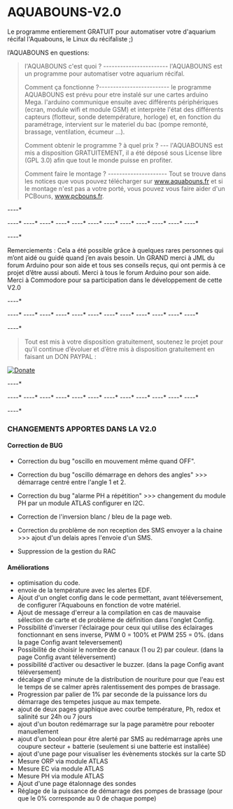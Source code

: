 # AQUABOUNS-V2.0
Le programme entierement GRATUIT pour automatiser votre d'aquarium récifal
l'Aquabouns, le Linux du récifaliste ;)

l’AQUABOUNS en questions:  
> l'AQUABOUNS c'est quoi ? ----------------------- l'AQUABOUNS est un programme pour automatiser votre aquarium récifal. 
> 
> Comment ça fonctionne ?------------------------- le programme AQUABOUNS est prévu pour etre instalé sur une cartes arduino Mega. l'arduino communique ensuite avec différents périphériques (ecran, module wifi et module GSM) et interprète l'état des différents capteurs (flotteur, sonde detempérature, horloge) et, en fonction du paramétrage, intervient sur le materiel du bac (pompe remonté, brassage, ventilation, écumeur ...). 
> 
> Comment obtenir le programme ? à quel prix ? --- l'AQUABOUNS est mis a disposition GRATUITEMENT, il a été déposé sous License libre (GPL 3.0) afin que tout le monde puisse en profiter. 
> 
> Comment faire le montage ? --------------------- Tout se trouve dans les notices que vous pouvez télécharger sur www.aquabouns.fr et si le montage n'est pas a votre porté, vous pouvez vous faire aider d'un PCBouns, www.pcbouns.fr. 

 *-*-*-*-*
 
 *-*-*-*-* *-*-*-*-* *-*-*-*-* *-*-*-*-* *-*-*-*-* *-*-*-*-* *-*-*-*-* *-*-*-*-* *-*-*-*-* *-*-*-*-* *-*-*-*-* *-*-*-*-*
 
 *-*-*-*-*

Remerciements :
Cela a été possible grâce à quelques rares personnes qui m’ont aidé ou guidé quand j’en avais besoin.
Un GRAND merci à JML du forum Arduino pour son aide et tous ses conseils reçus, qui ont permis à ce projet d’être aussi abouti.
Merci à tous le forum Arduino pour son aide.
Merci à Commodore pour sa participation dans le développement de cette V2.0

 *-*-*-*-*
 
 *-*-*-*-* *-*-*-*-* *-*-*-*-* *-*-*-*-* *-*-*-*-* *-*-*-*-* *-*-*-*-* *-*-*-*-* *-*-*-*-* *-*-*-*-* *-*-*-*-* *-*-*-*-*
 
 *-*-*-*-*
 
> Tout est mis à votre disposition gratuitement, soutenez le projet pour qu'il continue d’évoluer et d’être mis à disposition gratuitement en faisant un DON PAYPAL : 

 [![Donate](https://img.shields.io/badge/paypal-donate-yellow.svg)](https://www.paypal.com/paypalme/ProjetAquabouns)
 
 *-*-*-*-*
 
 *-*-*-*-* *-*-*-*-* *-*-*-*-* *-*-*-*-* *-*-*-*-* *-*-*-*-* *-*-*-*-* *-*-*-*-* *-*-*-*-* *-*-*-*-* *-*-*-*-* *-*-*-*-*
 
 *-*-*-*-*
 
### CHANGEMENTS APPORTES DANS LA V2.0

#### Correction de BUG

- Correction du bug "oscillo en mouvement même quand OFF".
 
- Correction du bug "oscillo démarrage en dehors des angles" >>> démarrage centré entre l'angle 1 et 2.
- Correction du bug "alarme PH a répétition" >>> changement du module PH  par un module ATLAS configurer en I2C.
- Correction de l'inversion blanc / bleu de la page web.
- Correction du problème de non reception des SMS envoyer a la chaine >>> ajout d'un delais apres l'envoie d'un SMS.
- Suppression de la gestion du RAC

#### Améliorations
- optimisation du code.
- envoie de la température avec les alertes EDF. 
- Ajout d'un onglet config dans le code permettant, avant téléversement, de configurer l'Aquabouns en fonction de votre matériel.
- Ajout de message d'erreur a la compilation en cas de mauvaise sélection de carte et de problème de définition dans l'onglet Config.
- Possibilité d'inverser l'éclairage pour ceux qui utilise des éclairages fonctionnant en sens inverse, PWM 0 = 100% et PWM 255 = 0%. (dans la page Config avant televersement)
- Possibilité de choisir le nombre de canaux (1 ou 2) par couleur. (dans la page Config avant téléversement)
- possibilité d'activer ou desactiver le buzzer. (dans la page Config avant téléversement)
- décalage d'une minute de la distribution de nouriture pour que l'eau est le temps de se calmer après ralentissement des pompes de brassage.
- Progression par palier de 1% par seconde de la puissance lors du démarrage des tempetes jusque au max tempete.
- ajout de deux pages graphique avec courbe température, Ph, redox et salinité sur 24h ou 7 jours
- ajout d'un bouton redémarrage sur la page paramètre pour rebooter manuellement
- ajout d'un boolean pour être alerté par SMS au redémarrage après une coupure secteur + batterie (seulement si une batterie est installée)
- ajout d'une page pour visualiser les évènements stockés sur la carte SD
- Mesure ORP via module ATLAS
- Mesure EC via module ATLAS
- Mesure PH via module ATLAS
- Ajout d'une page étalonnage des sondes
- Réglage de la puissance de démarrage des pompes de brassage (pour que le 0% corresponde au 0 de chaque pompe)
